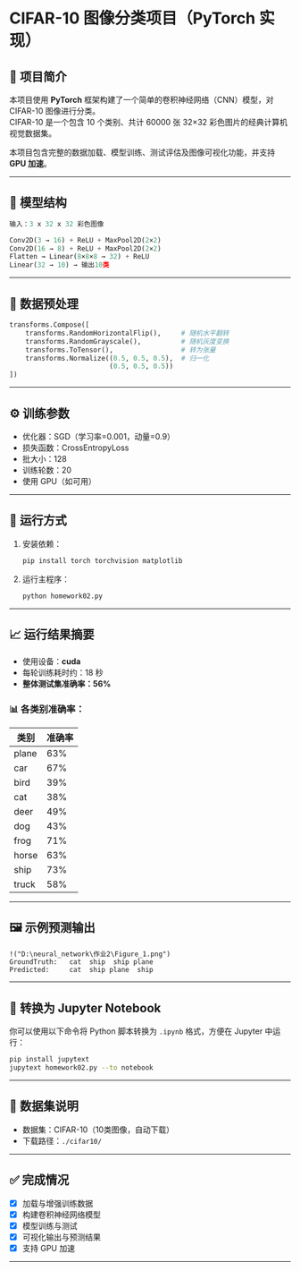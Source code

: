 # CIFAR-10 图像分类项目（PyTorch 实现）

## 📌 项目简介

本项目使用 **PyTorch** 框架构建了一个简单的卷积神经网络（CNN）模型，对 CIFAR-10 图像进行分类。  
CIFAR-10 是一个包含 10 个类别、共计 60000 张 32×32 彩色图片的经典计算机视觉数据集。

本项目包含完整的数据加载、模型训练、测试评估及图像可视化功能，并支持 **GPU 加速**。

---

## 🧠 模型结构

```python
输入：3 x 32 x 32 彩色图像

Conv2D(3 → 16) + ReLU + MaxPool2D(2×2)  
Conv2D(16 → 8) + ReLU + MaxPool2D(2×2)  
Flatten → Linear(8×8×8 → 32) + ReLU  
Linear(32 → 10) → 输出10类
````

---

## 🔧 数据预处理

```python
transforms.Compose([
    transforms.RandomHorizontalFlip(),     # 随机水平翻转
    transforms.RandomGrayscale(),          # 随机灰度变换
    transforms.ToTensor(),                 # 转为张量
    transforms.Normalize((0.5, 0.5, 0.5),  # 归一化
                         (0.5, 0.5, 0.5))
])
```

---

## ⚙️ 训练参数

* 优化器：SGD（学习率=0.001，动量=0.9）
* 损失函数：CrossEntropyLoss
* 批大小：128
* 训练轮数：20
* 使用 GPU（如可用）

---

## 🚀 运行方式

1. 安装依赖：

   ```bash
   pip install torch torchvision matplotlib
   ```

2. 运行主程序：

   ```bash
   python homework02.py
   ```

---

## 📈 运行结果摘要

* 使用设备：**cuda**
* 每轮训练耗时约：18 秒
* **整体测试集准确率：56%**

### 📊 各类别准确率：

| 类别    | 准确率 |
| ----- | --- |
| plane | 63% |
| car   | 67% |
| bird  | 39% |
| cat   | 38% |
| deer  | 49% |
| dog   | 43% |
| frog  | 71% |
| horse | 63% |
| ship  | 73% |
| truck | 58% |

---

## 🖼️ 示例预测输出

```text
!("D:\neural_network\作业2\Figure_1.png")
GroundTruth:   cat  ship  ship plane  
Predicted:     cat  ship plane  ship
```

---

## 🔄 转换为 Jupyter Notebook

你可以使用以下命令将 Python 脚本转换为 `.ipynb` 格式，方便在 Jupyter 中运行：

```bash
pip install jupytext
jupytext homework02.py --to notebook
```

---

## 📁 数据集说明

* 数据集：CIFAR-10（10类图像，自动下载）
* 下载路径：`./cifar10/`

---

## ✅ 完成情况

* [x] 加载与增强训练数据
* [x] 构建卷积神经网络模型
* [x] 模型训练与测试
* [x] 可视化输出与预测结果
* [x] 支持 GPU 加速

---



